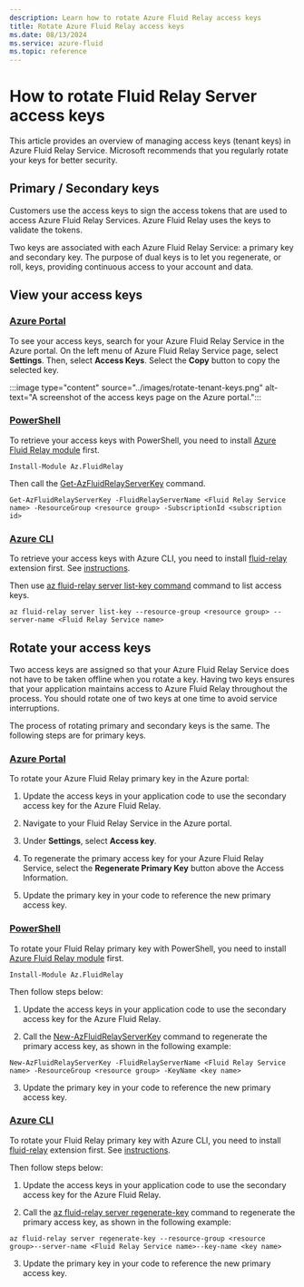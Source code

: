 ```yaml
---
description: Learn how to rotate Azure Fluid Relay access keys
title: Rotate Azure Fluid Relay access keys
ms.date: 08/13/2024
ms.service: azure-fluid
ms.topic: reference
---
```


# How to rotate Fluid Relay Server access keys
This article provides an overview of managing access keys (tenant keys) in Azure Fluid Relay Service. Microsoft recommends that you regularly rotate your keys for better security.

## Primary / Secondary keys
Customers use the access keys to sign the access tokens that are used to access Azure Fluid Relay Services. Azure Fluid Relay uses the keys to validate the tokens.

Two keys are associated with each Azure Fluid Relay Service: a primary key and secondary key. The purpose of dual keys is to let you regenerate, or roll, keys, providing continuous access to your account and data.

## View your access keys

### [Azure Portal](#tab/azure-portal)
To see your access keys, search for your Azure Fluid Relay Service in the Azure portal. On the left menu of Azure Fluid Relay Service page, select **Settings**. Then, select **Access Keys**. Select the **Copy** button to copy the selected key.

:::image type="content" source="../images/rotate-tenant-keys.png" alt-text="A screenshot of the access keys page on the Azure portal.":::

### [PowerShell](#tab/azure-powershell)
To retrieve your access keys with PowerShell, you need to install [Azure Fluid Relay module](/powershell/module/az.fluidrelay) first.

```azurepowershell
Install-Module Az.FluidRelay
```

Then call the [Get-AzFluidRelayServerKey](/powershell/module/az.fluidrelay/get-azfluidrelayserverkey) command.

```azurepowershell
Get-AzFluidRelayServerKey -FluidRelayServerName <Fluid Relay Service name> -ResourceGroup <resource group> -SubscriptionId <subscription id>
```

### [Azure CLI](#tab/azure-cli)
To retrieve your access keys with Azure CLI, you need to install [fluid-relay](/cli/azure/fluid-relay) extension first. See [instructions](/cli/azure/azure-cli-extensions-overview).

Then use [az fluid-relay server list-key command](/cli/azure/fluid-relay/server?view=azure-cli-latest&preserve-view=true#az-fluid-relay-server-list-key) command to list access keys.

```azurecli
az fluid-relay server list-key --resource-group <resource group> --server-name <Fluid Relay Service name>
```

## Rotate your access keys
Two access keys are assigned so that your Azure Fluid Relay Service does not have to be taken offline when you rotate a key. Having two keys ensures that your application maintains access to Azure Fluid Relay throughout the process. You should rotate one of two keys at one time to avoid service interruptions.

The process of rotating primary and secondary keys is the same. The following steps are for primary keys.

### [Azure Portal](#tab/azure-portal)
To rotate your Azure Fluid Relay primary key in the Azure portal:

1. Update the access keys in your application code to use the secondary access key for the Azure Fluid Relay.

2. Navigate to your Fluid Relay Service in the Azure portal.

3. Under **Settings**, select **Access key**.

4. To regenerate the primary access key for your Azure Fluid Relay Service, select the **Regenerate Primary Key** button above the Access Information.

5. Update the primary key in your code to reference the new primary access key.

### [PowerShell](#tab/azure-powershell)
To rotate your Fluid Relay primary key with PowerShell, you need to install [Azure Fluid Relay module](/powershell/module/az.fluidrelay) first.

```azurepowershell
Install-Module Az.FluidRelay
```

Then follow steps below:

1. Update the access keys in your application code to use the secondary access key for the Azure Fluid Relay.

2. Call the [New-AzFluidRelayServerKey](/powershell/module/az.fluidrelay/new-azfluidrelayserverkey) command to regenerate the primary access key, as shown in the following example:


```azurepowershell
New-AzFluidRelayServerKey -FluidRelayServerName <Fluid Relay Service name> -ResourceGroup <resource group> -KeyName <key name>
```

3. Update the primary key in your code to reference the new primary access key.

### [Azure CLI](#tab/azure-cli)
To rotate your Fluid Relay primary key with Azure CLI, you need to install [fluid-relay](/cli/azure/fluid-relay) extension first. See [instructions](/cli/azure/azure-cli-extensions-overview).

Then follow steps below:

1. Update the access keys in your application code to use the secondary access key for the Azure Fluid Relay.

2. Call the [az fluid-relay server regenerate-key](/cli/azure/fluid-relay/server?view=azure-cli-latest&preserve-view=true#az-fluid-relay-server-regenerate-key) command to regenerate the primary access key, as shown in the following example:

```azurecli
az fluid-relay server regenerate-key --resource-group <resource group>--server-name <Fluid Relay Service name>--key-name <key name>
```

3. Update the primary key in your code to reference the new primary access key.
